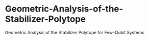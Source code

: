 # Geometric-Analysis-of-the-Stabilizer-Polytope
Geometric Analysis of the Stabilizer Polytope for Few-Qubit Systems
